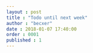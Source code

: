 ```yaml
---
layout : post
title : "Todo until next week"
author : "becxer"
date : 2018-01-07 17:40:00
order : 0001
published : 1
---
```




